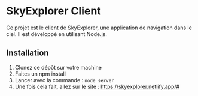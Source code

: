 # SkyExplorer Client

Ce projet est le client de SkyExplorer, une application de navigation dans le ciel. Il est développé en utilisant Node.js.

## Installation

1. Clonez ce dépôt sur votre machine 
2. Faites un npm install
3. Lancer avec la commande : `node server`
4. Une fois cela fait, allez sur le site : https://skyexplorer.netlify.app/#
